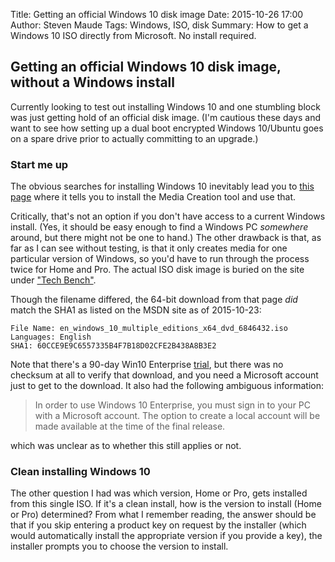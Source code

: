 Title: Getting an official Windows 10 disk image
Date: 2015-10-26 17:00
Author: Steven Maude
Tags: Windows, ISO, disk
Summary: How to get a Windows 10 ISO directly from Microsoft. No install required.

## Getting an official Windows 10 disk image, without a Windows install

Currently looking to test out installing Windows 10 and one stumbling block was
just getting hold of an official disk image. (I'm cautious these days and want
to see how setting up a dual boot encrypted Windows 10/Ubuntu goes on a spare
drive prior to actually committing to an upgrade.)

### Start me up

The obvious searches for installing Windows 10 inevitably lead you to [this
page](https://www.microsoft.com/en-gb/software-download/windows10) where it
tells you to install the Media Creation tool and use that.

Critically, that's not an option if you don't have access to a current Windows
install. (Yes, it should be easy enough to find a Windows PC *somewhere*
around, but there might not be one to hand.) The other drawback is that, as far
as I can see without testing, is that it only creates media for one particular
version of Windows, so you'd have to run through the process twice for Home and
Pro.  The actual ISO disk image is buried on the site under ["Tech
Bench"](https://www.microsoft.com/en-us/software-download/techbench).

Though the filename differed, the 64-bit download from that page *did* match
the SHA1 as listed on the MSDN site as of 2015-10-23:

```
File Name: en_windows_10_multiple_editions_x64_dvd_6846432.iso
Languages: English
SHA1: 60CCE9E9C6557335B4F7B18D02CFE2B438A8B3E2
```

Note that there's a 90-day Win10 Enterprise
[trial](https://www.microsoft.com/en-us/evalcenter/evaluate-windows-10-enterprise),
but there was no checksum at all to verify that download, and you need a
Microsoft account just to get to the download. It also had the following
ambiguous information:

> In order to use Windows 10 Enterprise, you must sign in to your PC with a
> Microsoft account. The option to create a local account will be made available
> at the time of the final release.

which was unclear as to whether this still applies or not.

### Clean installing Windows 10

The other question I had was which version, Home or Pro, gets installed from
this single ISO. If it's a clean install, how is the version to install (Home
or Pro) determined? From what I remember reading, the answer should be that if
you skip entering a product key on request by the installer (which would
automatically install the appropriate version if you provide a key), the
installer prompts you to choose the version to install.
